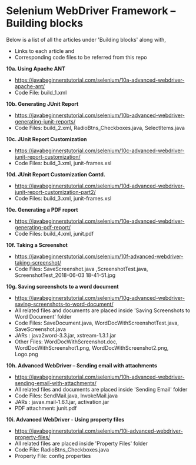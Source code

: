 # Selenium WebDriver Framework – Building blocks

Below is a list of all the articles under 'Building blocks' along with,
- Links to each article and 
- Corresponding code files to be referred from this repo

**10a. Using Apache ANT**
- https://javabeginnerstutorial.com/selenium/10a-advanced-webdriver-apache-ant/
- Code File: build_1.xml

**10b. Generating JUnit Report**
- https://javabeginnerstutorial.com/selenium/10b-advanced-webdriver-generating-junit-reports/
- Code Files: build_2.xml, RadioBtns_Checkboxes.java, SelectItems.java

**10c. JUnit Report Customization**
- https://javabeginnerstutorial.com/selenium/10c-advanced-webdriver-junit-report-customization/
- Code Files: build_3.xml, junit-frames.xsl

**10d. JUnit Report Customization Contd.**
- https://javabeginnerstutorial.com/selenium/10d-advanced-webdriver-junit-report-customization-part2/
- Code Files: build_3.xml, junit-frames.xsl

**10e. Generating a PDF report**
- https://javabeginnerstutorial.com/selenium/10e-advanced-webdriver-generating-pdf-report/
- Code Files: build_4.xml, junit.pdf

**10f. Taking a Screenshot**
- https://javabeginnerstutorial.com/selenium/10f-advanced-webdriver-taking-screenshot/
- Code Files: SaveScreenshot.java ,ScreenshotTest.java, ScreenshotTest_2018-06-03 18-41-51.jpg

**10g. Saving screenshots to a word document**
- https://javabeginnerstutorial.com/selenium/10g-advanced-webdriver-saving-screenshots-to-word-document/
- All related files and documents are placed inside 'Saving Screenshots to Word Document' folder
- Code Files: SaveDocument.java, WordDocWithScreenshotTest.java, SaveScreenshot.java 
- JARs : java2word-3.3.jar, xstream-1.3.1.jar 
- Other Files: WordDocWithScreenshot.doc, WordDocWithScreenshot1.png, WordDocWithScreenshot2.png, Logo.png 

**10h. Advanced WebDriver – Sending email with attachments**
- https://javabeginnerstutorial.com/selenium/10h-advanced-webdriver-sending-email-with-attachments/
- All related files and documents are placed inside 'Sending Email' folder
- Code Files: SendMail.java, InvokeMail.java
- JARs : javax.mail-1.6.1.jar, activation.jar 
- PDF attachment: junit.pdf

**10i. Advanced WebDriver - Using property files**
- https://javabeginnerstutorial.com/selenium/10i-advanced-webdriver-property-files/
- All related files are placed inside 'Property Files' folder
- Code File: RadioBtns_Checkboxes.java
- Property File: config.properties
